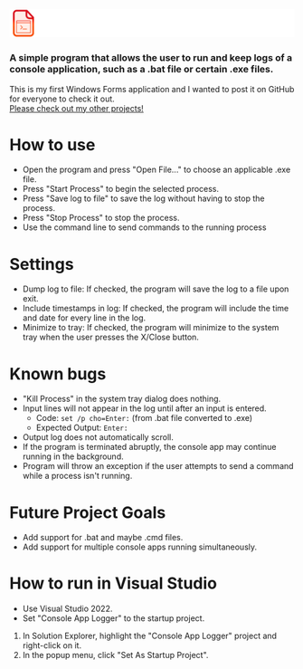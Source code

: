 ![Console App Logger](/consoleAppLoggerBanner.png)

### A simple program that allows the user to run and keep logs of a console application, such as a .bat file or certain .exe files.

This is my first Windows Forms application and I wanted to post it on GitHub for everyone to check it out.<br>
[Please check out my other projects!](https://antaptive.com/projects/)

# How to use
- Open the program and press "Open File..." to choose an applicable .exe file.
- Press "Start Process" to begin the selected process.
- Press "Save log to file" to save the log without having to stop the process.
- Press "Stop Process" to stop the process.
- Use the command line to send commands to the running process

# Settings
- Dump log to file: If checked, the program will save the log to a file upon exit.
- Include timestamps in log: If checked, the program will include the time and date for every line in the log.
- Minimize to tray: If checked, the program will minimize to the system tray when the user presses the X/Close button.

# Known bugs
- "Kill Process" in the system tray dialog does nothing.
- Input lines will not appear in the log until after an input is entered.
   - Code: `set /p cho=Enter:` (from .bat file converted to .exe)
   - Expected Output: `Enter:`
- Output log does not automatically scroll.
- If the program is terminated abruptly, the console app may continue running in the background.
- Program will throw an exception if the user attempts to send a command while a process isn't running.

# Future Project Goals
- Add support for .bat and maybe .cmd files.
- Add support for multiple console apps running simultaneously.

# How to run in Visual Studio
- Use Visual Studio 2022.
- Set "Console App Logger" to the startup project.
1. In Solution Explorer, highlight the "Console App Logger" project and right-click on it.
2. In the popup menu, click "Set As Startup Project".
